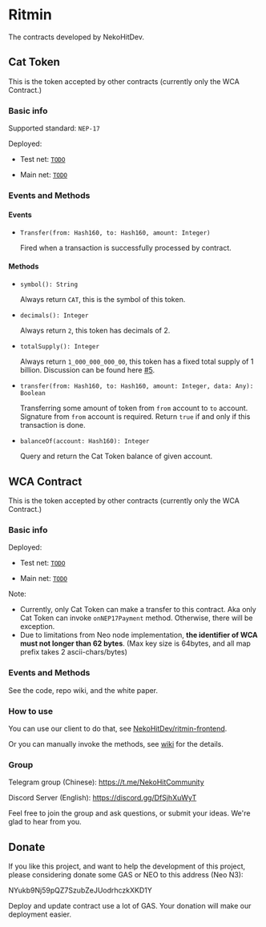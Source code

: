 # Ritmin

The contracts developed by NekoHitDev.

## Cat Token

This is the token accepted by other contracts (currently only the WCA Contract.)

### Basic info

Supported standard: `NEP-17`

Deployed: 

+ Test net: [`TODO`](https://neo3.testnet.neotube.io/contract/TODO)

+ Main net: [`TODO`](https://neo3.neotube.io/contract/TODO)

### Events and Methods

#### Events

+ `Transfer(from: Hash160, to: Hash160, amount: Integer)`

  Fired when a transaction is successfully processed by contract.

#### Methods

+ `symbol(): String`

  Always return `CAT`, this is the symbol of this token.

+ `decimals(): Integer`

  Always return `2`, this token has decimals of 2.

+ `totalSupply(): Integer`

  Always return `1_000_000_000_00`, this token has a fixed total supply of 1 billion. Discussion can be found here [#5](https://github.com/NekoHitDev/Ritmin/issues/5).

+ `transfer(from: Hash160, to: Hash160, amount: Integer, data: Any): Boolean`

  Transferring some amount of token from `from` account to `to` account. Signature from `from` account is required. Return `true` if and only if this transaction is done.

+ `balanceOf(account: Hash160): Integer`

  Query and return the Cat Token balance of given account.

## WCA Contract

This is the token accepted by other contracts (currently only the WCA Contract.)

### Basic info

Deployed: 

+ Test net: [`TODO`](https://neo3.testnet.neotube.io/contract/TODO)

+ Main net: [`TODO`](https://neo3.neotube.io/contract/TODO)

Note: 

+ Currently, only Cat Token can make a transfer to this contract. Aka only Cat Token can invoke `onNEP17Payment` method. Otherwise, there will be exception.
+ Due to limitations from Neo node implementation, **the identifier of WCA must not longer than 62 bytes**. (Max key size is 64bytes, and all map prefix takes 2 ascii-chars/bytes)

### Events and Methods

See the code, repo wiki, and the white paper.

### How to use

You can use our client to do that, see [NekoHitDev/ritmin-frontend](https://github.com/NekoHitDev/ritmin-frontend).

Or you can manually invoke the methods, see [wiki](https://github.com/NekoHitDev/Ritmin/wiki) for the details.

### Group

Telegram group (Chinese): https://t.me/NekoHitCommunity

Discord Server (English): https://discord.gg/DfSjhXuWyT

Feel free to join the group and ask questions, or submit your ideas. We're glad to hear from you.

## Donate

If you like this project, and want to help the development of this project, please
considering donate some GAS or NEO to this address (Neo N3):

NYukb9Nj59pQZ7SzubZeJUodrhczkXKD1Y

Deploy and update contract use a lot of GAS. Your donation will make our deployment easier.

